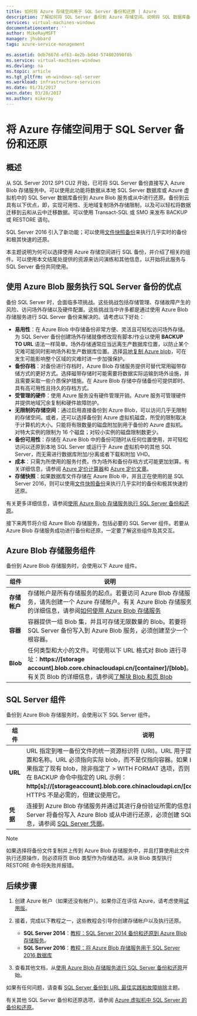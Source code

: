 ```yaml
---
title: 如何将 Azure 存储空间用于 SQL Server 备份和还原 | Azure
description: 了解如何将 SQL Server 备份到 Azure 存储空间。说明将 SQL 数据库备份到 Azure 存储空间的好处。
services: virtual-machines-windows
documentationcenter: ''
author: MikeRayMSFT
manager: jhubbard
tags: azure-service-management

ms.assetid: 0db7667d-ef63-4e2b-bd4d-574802090f8b
ms.service: virtual-machines-windows
ms.devlang: na
ms.topic: article
ms.tgt_pltfrm: vm-windows-sql-server
ms.workload: infrastructure-services
ms.date: 01/31/2017
wacn.date: 03/28/2017
ms.author: mikeray
---
```


# 将 Azure 存储空间用于 SQL Server 备份和还原
## 概述
从 SQL Server 2012 SP1 CU2 开始，已可将 SQL Server 备份直接写入 Azure Blob 存储服务中。可以使用此功能将数据从本地 SQL Server 数据库或 Azure 虚拟机中的 SQL Server 数据库备份到 Azure Blob 服务或从中进行还原。备份到云具有以下优点，即，实现可用性、无地域复制场外存储限制，以及可以轻松将数据迁移到云和从云中迁移数据。可以使用 Transact-SQL 或 SMO 来发布 BACKUP 或 RESTORE 语句。

SQL Server 2016 引入了新功能；可以使用[文件快照备份](http://msdn.microsoft.com/zh-cn/library/mt169363.aspx)来执行几乎实时的备份和极其快速的还原。

本主题说明为何可以选择使用 Azure 存储空间进行 SQL 备份，并介绍了相关的组件。可以使用本文结尾处提供的资源来访问演练和其他信息，以开始将此服务与 SQL Server 备份共同使用。

## 使用 Azure Blob 服务执行 SQL Server 备份的优点
备份 SQL Server 时，会面临多项挑战。这些挑战包括存储管理、存储故障产生的风险、访问场外存储以及硬件配置。这些挑战当中许多都是通过使用 Azure Blob 存储服务进行 SQL Server 备份来解决的。请考虑以下好处：

* **易用性**：在 Azure Blob 中存储备份非常方便、灵活且可轻松访问场外存储。为 SQL Server 备份创建场外存储就像修改现有脚本/作业以使用 **BACKUP TO URL** 语法一样简单。场外存储通常应当远离生产数据库位置，以防止某个灾难可能同时影响场外和生产数据库位置。选择[异地复制 Azure blob](../../../storage/storage-redundancy.md)，可在发生可能影响整个区域的灾难时进一步加强保护。
* **备份存档**：对备份进行存档时，Azure Blob 存储服务提供可替代常用磁带存储方式的更好方式。选择磁带存储时可能需要将数据实际运输到场外设施，并且需要采取一些介质保护措施。在 Azure Blob 存储中存储备份可提供即时、具有高可用性且持久的存档方式。
* **受管理的硬件**：使用 Azure 服务没有硬件管理开销。Azure 服务可管理硬件并提供地域冗余复制和硬件故障防护。
* **无限制的存储空间**：通过启用直接备份到 Azure Blob，可以访问几乎无限制的存储空间。或者，还可以选择备份到 Azure 虚拟机磁盘，所受的限制取决于计算机的大小。只能将有限数量的磁盘附加到用于备份的 Azure 虚拟机。对特大实例的限制为 16 个磁盘；对较小实例的磁盘限制数更少。
* **备份可用性**：存储在 Azure Blob 中的备份可随时从任何位置使用，并可轻松访问以还原到本地 SQL Server 或运行于 Azure 虚拟机中的其他 SQL Server，而无需进行数据库附加/分离或者下载和附加 VHD。
* **成本**：只需为所使用的服务付费。作为场外和备份存档方式可能更加划算。有关详细信息，请参阅 [Azure 定价计算器](https://www.azure.cn/pricing/calculator/ "定价计算器")和 [Azure 定价文章](https://www.azure.cn/pricing/overview/ "定价文章")。
* **存储快照**：如果数据库文件存储在 Azure Blob 中，并且正在使用的是 SQL Server 2016，则可以使用[文件快照备份](http://msdn.microsoft.com/zh-cn/library/mt169363.aspx)来执行几乎实时的备份和极其快速的还原。

有关更多详细信息，请参阅[使用 Azure Blob 存储服务执行 SQL Server 备份和还原](https://msdn.microsoft.com/zh-cn/library/jj919148.aspx)。

接下来两节将介绍 Azure Blob 存储服务，包括必要的 SQL Server 组件。若要从 Azure Blob 存储服务成功进行备份和还原，一定要了解这些组件及其交互。

## Azure Blob 存储服务组件
备份到 Azure Blob 存储服务时，会使用以下 Azure 组件。

| 组件 | 说明 |
| --- | --- |
| **存储帐户** |存储帐户是所有存储服务的起点。若要访问 Azure Blob 存储服务，请先创建一个 Azure 存储帐户。有关 Azure Blob 存储服务的详细信息，请参阅[如何使用 Azure Blob 存储服务](../../../storage/storage-dotnet-how-to-use-blobs.md) |
| **容器** |容器提供一组 Blob 集，并且可存储无限数量的 Blob。若要将 SQL Server 备份写入到 Azure Blob 服务，必须创建至少一个根容器。 |
| **Blob** |任何类型和大小的文件。可使用以下 URL 格式对 Blob 进行寻址：**https://[storage account\].blob.core.chinacloudapi.cn/\[container\]/\[blob\]**。有关页 Blob 的详细信息，请参阅[了解块 Blob 和页 Blob](http://msdn.microsoft.com/zh-cn/library/azure/ee691964.aspx) |

## SQL Server 组件
备份到 Azure Blob 存储服务时，会使用以下 SQL Server 组件。

| 组件 | 说明 |
| --- | --- |
| **URL** |URL 指定到唯一备份文件的统一资源标识符 \(URI\)。URL 用于提供 SQL Server 备份文件的位置和名称。URL 必须指向实际 blob，而不是仅指向容器。如果 blob 不存在，则创建一个。如果指定了现有 blob，除非指定了 \> WITH FORMAT 选项，否则 BACKUP 将失败。以下是需要在 BACKUP 命令中指定的 URL 示例：**http\[s\]://\[storageaccount\].blob.core.chinacloudapi.cn/\[container\]/\[FILENAME.bak\]**。HTTPS 不是必需的，但建议使用它。 |
| **凭据** |连接到 Azure Blob 存储服务并通过其进行身份验证所需的信息将存储为凭据。为了使 SQL Server 将备份写入 Azure Blob 或从中进行还原，必须创建 SQL Server 凭据。有关详细信息，请参阅 [SQL Server 凭据](https://msdn.microsoft.com/zh-cn/library/ms189522.aspx)。 |

> [!NOTE]
如果选择将备份文件复制并上传到 Azure Blob 存储服务中，并且打算使用此文件执行还原操作，则必须将页 Blob 类型作为存储选项。从块 Blob 类型执行 RESTORE 命令将失败并报错。
> 
> 

## 后续步骤
1. 创建 Azure 帐户（如果还没有帐户）。如果你正在评估 Azure，请考虑使用[试用版](https://www.azure.cn/pricing/1rmb-trial/)。
2. 接着，完成以下教程之一，这些教程会引导你创建存储帐户以及执行还原。

    * **SQL Server 2014**：[教程：SQL Server 2014 备份和还原到 Azure Blob 存储服务](https://msdn.microsoft.com/zh-cn/library/jj720558(v=sql.120).aspx)。
    * **SQL Server 2016**：[教程：将 Azure Blob 存储服务用于 SQL Server 2016 数据库](https://msdn.microsoft.com/zh-cn/library/dn466438.aspx)
3. 查看其他文档，从[使用 Azure Blob 存储服务进行 SQL Server 备份和还原](https://msdn.microsoft.com/zh-cn/library/jj919148.aspx)开始。

如果有任何问题，请查看 [SQL Server 备份到 URL 最佳实践和故障排除](https://msdn.microsoft.com/zh-cn/library/jj919149.aspx)主题。

有关其他 SQL Server 备份和还原选项，请参阅 [Azure 虚拟机中 SQL Server 的备份和还原](../../virtual-machines-windows-sql-backup-recovery.md)。

<!---HONumber=Mooncake_0220_2017-->
<!--Update_Description: wording update-->
